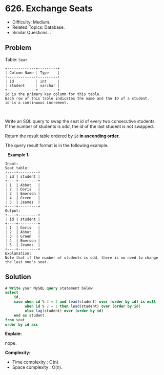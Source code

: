 # 626. Exchange Seats

- Difficulty: Medium.
- Related Topics: Database.
- Similar Questions: .

## Problem

Table: ```Seat```

```
+-------------+---------+
| Column Name | Type    |
+-------------+---------+
| id          | int     |
| student     | varchar |
+-------------+---------+
id is the primary key column for this table.
Each row of this table indicates the name and the ID of a student.
id is a continuous increment.
```

 

Write an SQL query to swap the seat id of every two consecutive students. If the number of students is odd, the id of the last student is not swapped.

Return the result table ordered by ```id``` **in ascending order**.

The query result format is in the following example.

 
**Example 1:**

```
Input: 
Seat table:
+----+---------+
| id | student |
+----+---------+
| 1  | Abbot   |
| 2  | Doris   |
| 3  | Emerson |
| 4  | Green   |
| 5  | Jeames  |
+----+---------+
Output: 
+----+---------+
| id | student |
+----+---------+
| 1  | Doris   |
| 2  | Abbot   |
| 3  | Green   |
| 4  | Emerson |
| 5  | Jeames  |
+----+---------+
Explanation: 
Note that if the number of students is odd, there is no need to change the last one's seat.
```


## Solution

```sql
# Write your MySQL query statement below
select
    id,
    case when id % 2 = 1 and lead(student) over (order by id) is null then student 
         when id % 2 = 1 then lead(student) over (order by id)
         else lag(student) over (order by id)
    end as student
from seat
order by id asc
```

**Explain:**

nope.

**Complexity:**

* Time complexity : O(n).
* Space complexity : O(n).
